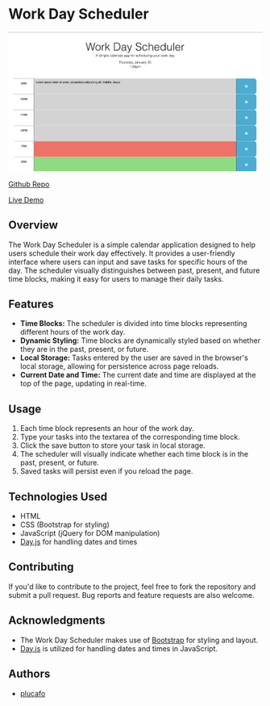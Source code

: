 # Work Day Scheduler

[![Work Day Scheduler Landing Page](./Assets/landingpage.png)](./Assets/landingpage.png)

[Github Repo](https://github.com/plucafo/work-day-scheduler)

[Live Demo](https://plucafo.github.io/work-day-scheduler/)

## Overview
The Work Day Scheduler is a simple calendar application designed to help users schedule their work day effectively. It provides a user-friendly interface where users can input and save tasks for specific hours of the day. The scheduler visually distinguishes between past, present, and future time blocks, making it easy for users to manage their daily tasks.

## Features
- **Time Blocks:** The scheduler is divided into time blocks representing different hours of the work day.
- **Dynamic Styling:** Time blocks are dynamically styled based on whether they are in the past, present, or future.
- **Local Storage:** Tasks entered by the user are saved in the browser's local storage, allowing for persistence across page reloads.
- **Current Date and Time:** The current date and time are displayed at the top of the page, updating in real-time.

## Usage
1. Each time block represents an hour of the work day.
2. Type your tasks into the textarea of the corresponding time block.
3. Click the save button to store your task in local storage.
4. The scheduler will visually indicate whether each time block is in the past, present, or future.
5. Saved tasks will persist even if you reload the page.

## Technologies Used
- HTML
- CSS (Bootstrap for styling)
- JavaScript (jQuery for DOM manipulation)
- [Day.js](https://day.js.org/) for handling dates and times

## Contributing
If you'd like to contribute to the project, feel free to fork the repository and submit a pull request. Bug reports and feature requests are also welcome.

## Acknowledgments
- The Work Day Scheduler makes use of [Bootstrap](https://getbootstrap.com/) for styling and layout.
- [Day.js](https://day.js.org/) is utilized for handling dates and times in JavaScript.

## Authors
- [plucafo](https://github.com/plucafo)